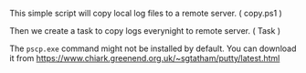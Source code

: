 This simple script will copy local log files to a remote server. ( copy.ps1 )

Then we create a task to copy logs everynight to remote server. ( Task )

The `pscp.exe` command might not be installed by default. You can download it from https://www.chiark.greenend.org.uk/~sgtatham/putty/latest.html
